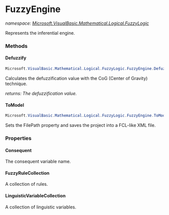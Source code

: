﻿# FuzzyEngine
_namespace: [Microsoft.VisualBasic.Mathematical.Logical.FuzzyLogic](./index.md)_

Represents the inferential engine.



### Methods

#### Defuzzify
```csharp
Microsoft.VisualBasic.Mathematical.Logical.FuzzyLogic.FuzzyEngine.Defuzzify
```
Calculates the defuzzification value with the CoG (Center of Gravity) technique.

_returns: The defuzzification value._

#### ToModel
```csharp
Microsoft.VisualBasic.Mathematical.Logical.FuzzyLogic.FuzzyEngine.ToModel
```
Sets the FilePath property and saves the project into a FCL-like XML file.


### Properties

#### Consequent
The consequent variable name.
#### FuzzyRuleCollection
A collection of rules.
#### LinguisticVariableCollection
A collection of linguistic variables.
